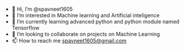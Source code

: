 - 👋 Hi, I’m @spavneet1605
- 👀 I’m interested in Machine learning and Artificial inteligence
- 🌱 I’m currently learning advanced python and python module named Tensorflow
- 💞️ I’m looking to collaborate on projects on Machine Learning
- 📫 How to reach me spavneet1605@gmail.com

<!---
spavneet1605/spavneet1605 is a ✨ special ✨ repository because its `README.md` (this file) appears on your GitHub profile.
You can click the Preview link to take a look at your changes.
--->
